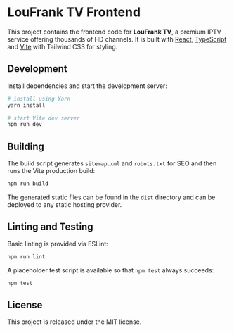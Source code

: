 # LouFrank TV Frontend

This project contains the frontend code for **LouFrank TV**, a premium IPTV service offering thousands of HD channels. It is built with [React](https://reactjs.org/), [TypeScript](https://www.typescriptlang.org/) and [Vite](https://vitejs.dev/) with Tailwind CSS for styling.

## Development

Install dependencies and start the development server:

```bash
# install using Yarn
yarn install

# start Vite dev server
npm run dev
```

## Building

The build script generates `sitemap.xml` and `robots.txt` for SEO and then runs the Vite production build:

```bash
npm run build
```

The generated static files can be found in the `dist` directory and can be deployed to any static hosting provider.

## Linting and Testing

Basic linting is provided via ESLint:

```bash
npm run lint
```

A placeholder test script is available so that `npm test` always succeeds:

```bash
npm test
```

## License

This project is released under the MIT license.

